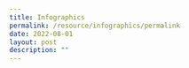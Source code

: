 ```yaml
---
title: Infographics
permalink: /resource/infographics/permalink
date: 2022-08-01
layout: post
description: ""
---
```


